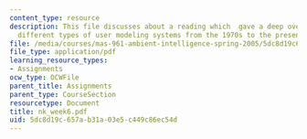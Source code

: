 ```yaml
---
content_type: resource
description: This file discusses about a reading which  gave a deep overview of many
  different types of user modeling systems from the 1970s to the present.
file: /media/courses/mas-961-ambient-intelligence-spring-2005/5dc8d19c657ab31a03e5c449c86ec54d_nk_week6.pdf
file_type: application/pdf
learning_resource_types:
- Assignments
ocw_type: OCWFile
parent_title: Assignments
parent_type: CourseSection
resourcetype: Document
title: nk_week6.pdf
uid: 5dc8d19c-657a-b31a-03e5-c449c86ec54d
---
```

